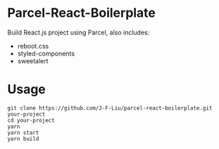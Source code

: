 # Parcel-React-Boilerplate

Build React.js project using Parcel, also includes:

- reboot.css
- styled-components
- sweetalert

# Usage

```
git clone https://github.com/J-F-Liu/parcel-react-boilerplate.git your-project
cd your-project
yarn
yarn start
yarn build
```
